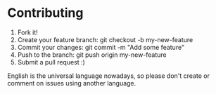 # Contributing

1. Fork it!
2. Create your feature branch: git checkout -b my-new-feature
3. Commit your changes: git commit -m "Add some feature"
4. Push to the branch: git push origin my-new-feature
5. Submit a pull request :)

English is the universal language nowadays, so please don't create or comment on issues using another language.
